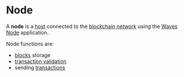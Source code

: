 # Node

A **node** is a <a href="https://en.wikipedia.org/wiki/Host_(network)">host</a> connected to the [blockchain network](/en/blockchain/blockchain-network/) using the [Waves Node](https://github.com/wavesplatform/Waves) application.

Node functions are:

* [blocks](/en/blockchain/block/) storage
* [transaction validation](/en/blockchain/transaction/transaction-validation)
* sending [transactions](/en/blockchain/transaction/)
